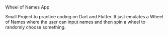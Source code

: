Wheel of Names App

Small Project to practice coding on Dart and Flutter. It just emulates a Wheel of Names where the user can input names and then spin a wheel to randomly choose something. 
